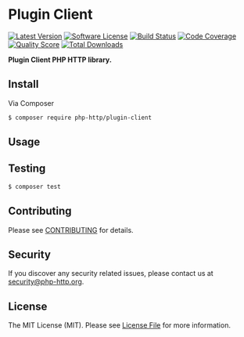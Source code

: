 # Plugin Client

[![Latest Version](https://img.shields.io/github/release/php-http/plugin-client.svg?style=flat-square)](https://github.com/php-http/plugin-client/releases)
[![Software License](https://img.shields.io/badge/license-MIT-brightgreen.svg?style=flat-square)](LICENSE)
[![Build Status](https://img.shields.io/travis/php-http/plugin-client.svg?style=flat-square)](https://travis-ci.org/php-http/plugin-client)
[![Code Coverage](https://img.shields.io/scrutinizer/coverage/g/php-http/plugin-client.svg?style=flat-square)](https://scrutinizer-ci.com/g/php-http/plugin-client)
[![Quality Score](https://img.shields.io/scrutinizer/g/php-http/plugin-client.svg?style=flat-square)](https://scrutinizer-ci.com/g/php-http/plugin-client)
[![Total Downloads](https://img.shields.io/packagist/dt/php-http/plugin-client.svg?style=flat-square)](https://packagist.org/packages/php-http/plugin-client)

**Plugin Client PHP HTTP library.**


## Install

Via Composer

``` bash
$ composer require php-http/plugin-client
```


## Usage


## Testing

``` bash
$ composer test
```


## Contributing

Please see [CONTRIBUTING](CONTRIBUTING.md) for details.


## Security

If you discover any security related issues, please contact us at [security@php-http.org](mailto:security@php-http.org).


## License

The MIT License (MIT). Please see [License File](LICENSE) for more information.
